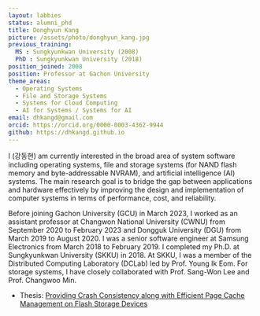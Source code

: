 ```yaml
---
layout: labbies
status: alumni_phd
title: Donghyun Kang
picture: /assets/photo/donghyun_kang.jpg
previous_training:
  MS : Sungkyunkwan University (2008)
  PhD : Sungkyunkwan University (2018)
position_joined: 2008
position: Professor at Gachon University
theme_areas:
  - Operating Systems
  - File and Storage Systems
  - Systems for Cloud Computing
  - AI for Systems / Systems for AI
email: dhkangd@gmail.com
orcid: https://orcid.org/0000-0003-4362-9944
github: https://dhkangd.github.io
---
```


I (강동현) am currently interested in the broad area of system software including operating systems, file and storage systems (for NAND flash memory and byte-addressable NVRAM), and artificial intelligence (AI) systems. The main research goal is to bridge the gap between applications and hardware effectively by improving the design and implementation of computer systems in terms of performance, cost, and reliability.

Before joining Gachon University (GCU) in March 2023, I worked as an assistant professor at Changwon National University (CWNU) from September 2020 to February 2023 and Dongguk University (DGU) from March 2019 to August 2020. I was a senior software engineer at Samsung Electronics from March 2018 to February 2019. I completed my Ph.D. at Sungkyunkwan University (SKKU) in 2018. At SKKU, I was a member of the Distributed Computing Laboratory (DCLab) led by Prof. Young Ik Eom. For storage systems, I have closely collaborated with Prof. Sang-Won Lee and Prof. Changwoo Min.

* Thesis: [Providing Crash Consistency along with Efficient Page Cache Management on Flash Storage Devices](http://www.dcollection.net/handler/skku/000000136797)
